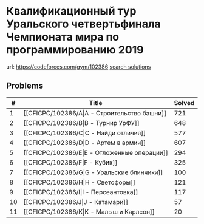 # Квалификационный тур Уральского четвертьфинала Чемпионата мира по программированию 2019

url: https://codeforces.com/gym/102386
[search solutions](https://www.google.com/search?q=Solution+OR+題解+Квалификационный+тур+Уральского+четвертьфинала+Чемпионата+мира+по+программированию+2019)

## Problems

| # | Title | Solved |
| --- | --- | --- |
|1|[[CFICPC/102386/A\|A - Строительство башни]]|721|
|2|[[CFICPC/102386/B\|B - Турнир УрФУ]]|648|
|3|[[CFICPC/102386/C\|C - Найди отличия]]|577|
|4|[[CFICPC/102386/D\|D - Артем в армии]]|607|
|5|[[CFICPC/102386/E\|E - Отложенные операции]]|294|
|6|[[CFICPC/102386/F\|F - Кубик]]|325|
|7|[[CFICPC/102386/G\|G - Уральские блинчики]]|100|
|8|[[CFICPC/102386/H\|H - Светофоры]]|121|
|9|[[CFICPC/102386/I\|I - Персеантовка]]|117|
|10|[[CFICPC/102386/J\|J - Катамари]]|57|
|11|[[CFICPC/102386/K\|K - Малыш и Карлсон]]|20|
